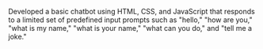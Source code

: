 Developed a basic chatbot using HTML, CSS, and JavaScript that responds to a limited set of predefined input prompts such as "hello," "how are you," "what is my name," "what is your name," "what can you do," and "tell me a joke."

